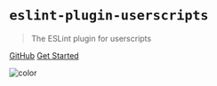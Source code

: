 # `eslint-plugin-userscripts`

> The ESLint plugin for userscripts

[GitHub](https://github.com/Yash-Singh1/eslint-plugin-userscripts/)
[Get Started](?id=main)

<!-- background color -->

![color](#2f2f2f)
